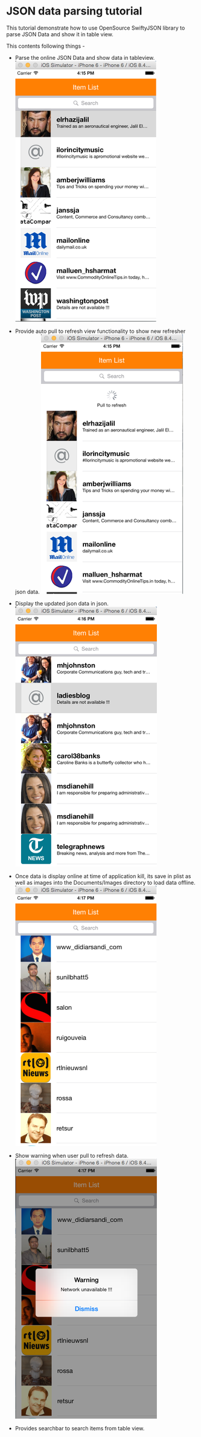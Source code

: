 # JSON data parsing tutorial
This tutorial demonstrate how to use OpenSource SwiftyJSON library to parse JSON Data and show it in table view.

This contents following things - 
- Parse the online JSON Data and show data in tableview.
![Alt text](/Screenshots/json-1.png?raw=true "Load JSON Data online")

- Provide auto pull to refresh view functionality to show new refresher json data.
![Alt text](/Screenshots/json-2.png?raw=true "Pull to refresh")

- Display the updated json data in json.
![Alt text](/Screenshots/json-3.png?raw=true "Updated Json Data")

- Once data is display online at time of application kill, its save in plist as well as images into the Documents/Images directory to load data offline.
![Alt text](/Screenshots/json-4.png?raw=true "Show offline saved data")

- Show warning when user pull to refresh data.
![Alt text](/Screenshots/json-5.png?raw=true "Show Warning")

- Provides searchbar to search items from table view.
